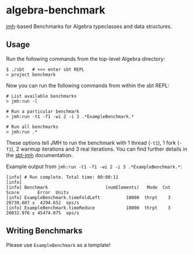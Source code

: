 # algebra-benchmark

[jmh](http://openjdk.java.net/projects/code-tools/jmh/)-based Benchmarks for Algebra typeclasses and data structures.

## Usage

Run the following commands from the top-level Algebra directory:

    $ ./sbt   # <<< enter sbt REPL
    > project benchmark

Now you can run the following commands from within the sbt REPL:

    # List available benchmarks
    > jmh:run -l

    # Run a particular benchmark
    > jmh:run -t1 -f1 -wi 2 -i 3 .*ExampleBenchmark.*

    # Run all benchmarks
    > jmh:run .*

These options tell JMH to run the benchmark with 1 thread (`-t1`), 1 fork (`-f1`), 2 warmup iterations and 3 real iterations. You can find further details in the [sbt-jmh](https://github.com/ktoso/sbt-jmh) documentation.

Example output from `jmh:run -t1 -f1 -wi 2 -i 3 .*ExampleBenchmark.*`:

```
[info] # Run complete. Total time: 00:00:11
[info]
[info] Benchmark                      (numElements)   Mode  Cnt      Score       Error  Units
[info] ExampleBenchmark.timeFoldLeft          10000  thrpt    3  20730.607 ±  4294.652  ops/s
[info] ExampleBenchmark.timeReduce            10000  thrpt    3  20032.976 ± 45474.075  ops/s
```

## Writing Benchmarks

Please use `ExampleBenchmark` as a template!
